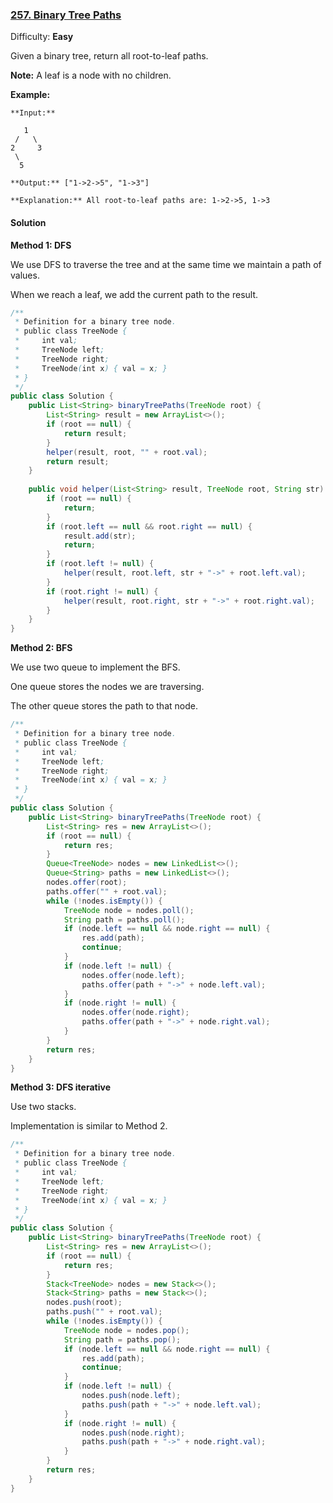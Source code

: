 ### [257\. Binary Tree Paths](https://leetcode.com/problems/binary-tree-paths/description/)

Difficulty: **Easy**



Given a binary tree, return all root-to-leaf paths.

**Note:** A leaf is a node with no children.

**Example:**

```
**Input:**

   1
 /   \
2     3
 \
  5

**Output:** ["1->2->5", "1->3"]

**Explanation:** All root-to-leaf paths are: 1->2->5, 1->3
```



#### Solution

**Method 1: DFS**

We use DFS to traverse the tree and at the same time we maintain a path of values.

When we reach a leaf, we add the current path to the result.

```java
/**
 * Definition for a binary tree node.
 * public class TreeNode {
 *     int val;
 *     TreeNode left;
 *     TreeNode right;
 *     TreeNode(int x) { val = x; }
 * }
 */
public class Solution {
    public List<String> binaryTreePaths(TreeNode root) {
        List<String> result = new ArrayList<>();
        if (root == null) {
            return result;
        }
        helper(result, root, "" + root.val);
        return result;
    }
    
    public void helper(List<String> result, TreeNode root, String str) {
        if (root == null) {
            return;
        }
        if (root.left == null && root.right == null) {
            result.add(str);
            return;
        }
        if (root.left != null) {
            helper(result, root.left, str + "->" + root.left.val);
        }
        if (root.right != null) {
            helper(result, root.right, str + "->" + root.right.val);
        }
    }
}
```

**Method 2: BFS**

We use two queue to implement the BFS.

One queue stores the nodes we are traversing.

The other queue stores the path to that node.

```java
/**
 * Definition for a binary tree node.
 * public class TreeNode {
 *     int val;
 *     TreeNode left;
 *     TreeNode right;
 *     TreeNode(int x) { val = x; }
 * }
 */
public class Solution {
    public List<String> binaryTreePaths(TreeNode root) {
        List<String> res = new ArrayList<>();
        if (root == null) {
            return res;
        }
        Queue<TreeNode> nodes = new LinkedList<>();
        Queue<String> paths = new LinkedList<>();
        nodes.offer(root);
        paths.offer("" + root.val);
        while (!nodes.isEmpty()) {
            TreeNode node = nodes.poll();
            String path = paths.poll();
            if (node.left == null && node.right == null) {
                res.add(path);
                continue;
            }
            if (node.left != null) {
                nodes.offer(node.left);
                paths.offer(path + "->" + node.left.val);
            }
            if (node.right != null) {
                nodes.offer(node.right);
                paths.offer(path + "->" + node.right.val);
            }
        }
        return res;
    }
}
```

**Method 3: DFS iterative**

Use two stacks.

Implementation is similar to Method 2.

```java
/**
 * Definition for a binary tree node.
 * public class TreeNode {
 *     int val;
 *     TreeNode left;
 *     TreeNode right;
 *     TreeNode(int x) { val = x; }
 * }
 */
public class Solution {
    public List<String> binaryTreePaths(TreeNode root) {
        List<String> res = new ArrayList<>();
        if (root == null) {
            return res;
        }
        Stack<TreeNode> nodes = new Stack<>();
        Stack<String> paths = new Stack<>();
        nodes.push(root);
        paths.push("" + root.val);
        while (!nodes.isEmpty()) {
            TreeNode node = nodes.pop();
            String path = paths.pop();
            if (node.left == null && node.right == null) {
                res.add(path);
                continue;
            }
            if (node.left != null) {
                nodes.push(node.left);
                paths.push(path + "->" + node.left.val);
            }
            if (node.right != null) {
                nodes.push(node.right);
                paths.push(path + "->" + node.right.val);
            }
        }
        return res;
    }
}
```